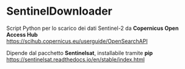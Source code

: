 # SentinelDownloader
Script Python per lo scarico dei dati Sentinel-2 da **Copernicus Open Access Hub**<br/>
https://scihub.copernicus.eu/userguide/OpenSearchAPI

Dipende dal pacchetto **Sentinelsat**, installabile tramite **pip**<br/>
https://sentinelsat.readthedocs.io/en/stable/index.html
